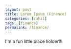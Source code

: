```yaml
---
layout: post
title: Lorem Ipsum (Finance)
categories: [sahil]
tags: [finance]
permalink: /finance/
---
```



I'm a fun little place holder!!!